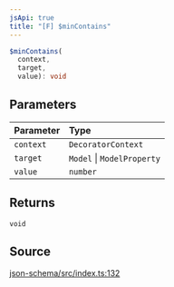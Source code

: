 ```yaml
---
jsApi: true
title: "[F] $minContains"
---
```


```ts
$minContains(
  context,
  target,
  value): void
```

## Parameters

| Parameter | Type                       |
| :-------- | :------------------------- |
| `context` | `DecoratorContext`         |
| `target`  | `Model` \| `ModelProperty` |
| `value`   | `number`                   |

## Returns

`void`

## Source

[json-schema/src/index.ts:132](https://github.com/markcowl/cadl/blob/3db15286/packages/json-schema/src/index.ts#L132)

